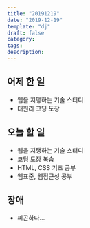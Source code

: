 ```yaml
---
title: "20191219"
date: "2019-12-19"
template: "dj"
draft: false
category: 
tags:
description:
---
```



## 어제 한 일

* 웹을 지탱하는 기술 스터디
* 태원리 코딩 도장

## 오늘 할 일

* 웹을 지탱하는 기술 스터디
* 코딩 도장 복습
* HTML, CSS 기초 공부
* 웹표준, 웹접근성 공부

## 장애

* 피곤하다...
